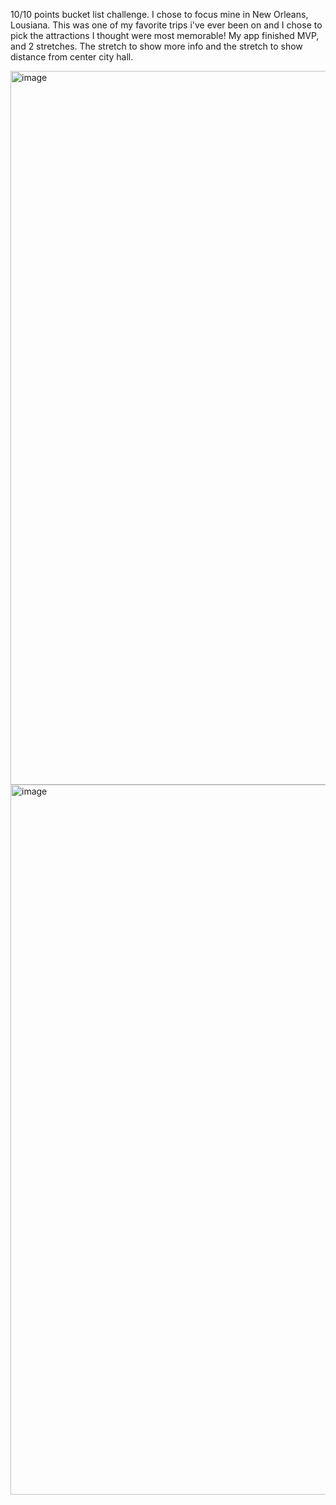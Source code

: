 10/10 points bucket list challenge. I chose to focus mine in New Orleans, Lousiana. This was one of my favorite trips i've ever been on and I chose to pick the attractions I thought were most memorable!
My app finished MVP, and 2 stretches. The stretch to show more info and the stretch to show distance from center city hall.

<img width="544" height="1142" alt="image" src="https://github.com/user-attachments/assets/defaba88-f1cc-40b6-9ef9-82ce43c8d984" />
<img width="506" height="1136" alt="image" src="https://github.com/user-attachments/assets/e79e01c4-8fb6-4368-8484-480aa1876a06" />
